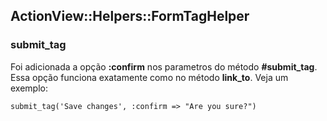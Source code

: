 ## ActionView::Helpers::FormTagHelper

### submit\_tag

Foi adicionada a opção **:confirm** nos parametros do método **#submit\_tag**. Essa opção funciona exatamente como no método **link\_to**. Veja um exemplo:

	submit_tag('Save changes', :confirm => "Are you sure?")